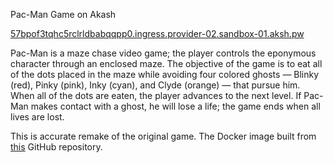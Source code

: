 Pac-Man Game on Akash

[57bpof3tqhc5rclrldbabqqpp0.ingress.provider-02.sandbox-01.aksh.pw](http://57bpof3tqhc5rclrldbabqqpp0.ingress.provider-02.sandbox-01.aksh.pw/)

Pac-Man is a maze chase video game; the player controls the eponymous character through an enclosed maze. The objective of the game is to eat all of the dots placed in the maze while avoiding four colored ghosts — Blinky (red), Pinky (pink), Inky (cyan), and Clyde (orange) — that pursue him. When all of the dots are eaten, the player advances to the next level. If Pac-Man makes contact with a ghost, he will lose a life; the game ends when all lives are lost.

This is accurate remake of the original game. The Docker image built from [this](https://github.com/masonicGIT/pacman) GitHub repository.
